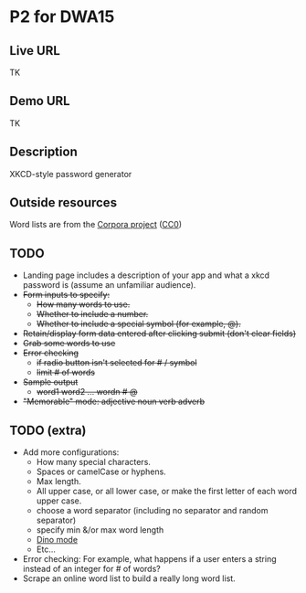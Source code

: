 # P2 for DWA15

## Live URL

TK

## Demo URL

TK

## Description

XKCD-style password generator

## Outside resources

Word lists are from the [Corpora project](https://github.com/dariusk/corpora/)  ([CC0](http://creativecommons.org/publicdomain/zero/1.0/))

## TODO 
- Landing page includes a description of your app and what a xkcd password is (assume an unfamiliar audience).
- ~~Form inputs to specify:~~
	- ~~How many words to use.~~
	- ~~Whether to include a number.~~
	- ~~Whether to include a special symbol (for example, @).~~
- ~~Retain/display form data entered after clicking submit (don't clear fields)~~
- ~~Grab some words to use~~
- ~~Error checking~~
	- ~~if radio button isn't selected for # / symbol~~
	- ~~limit # of words~~
- ~~Sample output~~
	- ~~word1 word2 ... wordn # @~~
- ~~"Memorable" mode: adjective noun verb adverb~~

## TODO (extra)
- Add more configurations:
	- How many special characters.
	- Spaces or camelCase or hyphens.
	- Max length.
	- All upper case, or all lower case, or make the first letter of each word upper case.
	- choose a word separator (including no separator and random separator)
	- specify min &/or max word length
	- [Dino mode](https://github.com/dariusk/corpora/blob/master/data/animals/dinosaurs.json)
	- Etc...
- Error checking: For example, what happens if a user enters a string instead of an integer for # of words?
- Scrape an online word list to build a really long word list. 